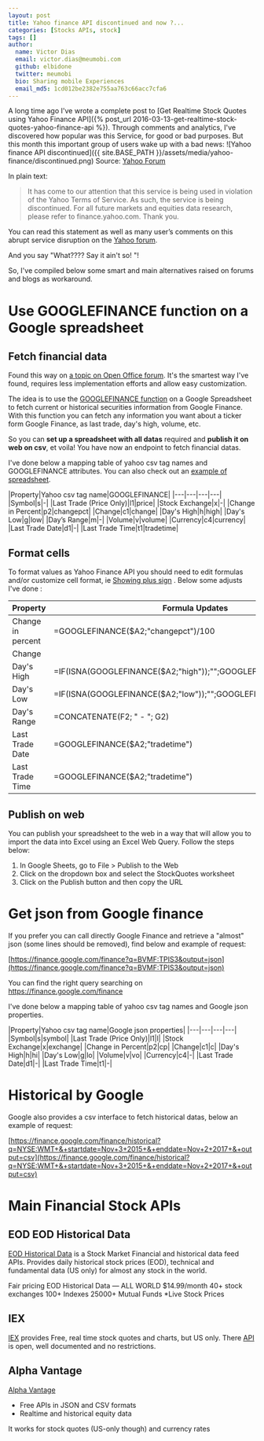 ```yaml
---
layout: post
title: Yahoo finance API discontinued and now ?...
categories: [Stocks APIs, stock]
tags: []
author:
  name: Victor Dias
  email: victor.dias@meumobi.com
  github: elbidone
  twitter: meumobi
  bio: Sharing mobile Experiences
  email_md5: 1cd012be2382e755aa763c66acc7cfa6
---
```


A long time ago I've wrote a complete post to [Get Realtime Stock Quotes using Yahoo Finance API]({% post_url 2016-03-13-get-realtime-stock-quotes-yahoo-finance-api %}). Through comments and analytics, I've discovered how popular was this Service, for good or bad purposes. But this month this important group of users wake up with a bad news:
![Yahoo finance API discontinued]({{ site.BASE_PATH }}/assets/media/yahoo-finance/discontinued.png)
Source: [Yahoo Forum](https://forums.yahoo.net/t5/Yahoo-Finance-help/http-download-finance-yahoo-com-d-quotes-csv-s-GOOG-amp-f/m-p/387662/highlight/true#M6207)

In plain text:

> It has come to our attention that this service is being used in violation of the Yahoo Terms of Service.  As such, the service is being discontinued.  For all future markets and equities data research, please refer to finance.yahoo.com.  Thank you.

You can read this statement as well as many user’s comments on this abrupt service disruption on the [Yahoo forum](https://yahoo.uservoice.com/forums/382977-finance/suggestions/32103877-http-download-finance-yahoo-com-d-quotes-csv-s-a).

And you say "What????  Say it ain't so! "!

So, I've compiled below some smart and main alternatives raised on forums and blogs as workaround.

# Use GOOGLEFINANCE function on a Google spreadsheet

## Fetch financial data
Found this way on [a topic on Open Office forum](https://forum.openoffice.org/en/forum/viewtopic.php?f=9&p=430830#p431276). It's the smartest way I've found, requires less implementation efforts and allow easy customization. 

The idea is to use the [GOOGLEFINANCE function](https://support.google.com/docs/answer/3093281?hl=en) on a Google Spreadsheet to fetch current or historical securities information from Google Finance. With this function you can fetch any information you want about a ticker form Google Finance, as last trade, day's high, volume, etc. 

So you can **set up a spreadsheet with all datas** required and **publish it on web on csv**, et voila! You have now an endpoint to fetch financial datas.

I've done below a mapping table of yahoo csv tag names and GOOGLEFINANCE attributes. You can also check out an [example of spreadsheet](https://docs.google.com/spreadsheets/d/1uT2xjDtRHYfDYPM9BW2-kSkXnfC3HHDH6_rwLt3F-9Q/edit?usp=sharing). 

|Property|Yahoo csv tag name|GOOGLEFINANCE|
|---|---|---|---|
|Symbol|s|-|
|Last Trade (Price Only)|l1|price|
|Stock Exchange|x|-|
|Change in Percent|p2|changepct|
|Change|c1|change|
|Day's High|h|high|
|Day's Low|g|low|
|Day’s Range|m|-|
|Volume|v|volume|
|Currency|c4|currency|
|Last Trade Date|d1|-|
|Last Trade Time|t1|tradetime|

## Format cells
To format values as Yahoo Finance API you should need to edit formulas and/or customize cell format, ie [Showing plus sign](https://productforums.google.com/forum/#!topic/docs/HqUIPw2xeXc)
. Below some adjusts I've done :

|Property|Formula Updates|Custom format|
|---|---|---|
|Change in percent|=GOOGLEFINANCE($A2;"changepct")/100|+0.00%;-0.00%|
|Change||+0.00;-0.00|
|Day's High|=IF(ISNA(GOOGLEFINANCE($A2;"high"));"";GOOGLEFINANCE($A2;"high"))||
|Day's Low|=IF(ISNA(GOOGLEFINANCE($A2;"low"));"";GOOGLEFINANCE($A2;"low"))||
|Day's Range|=CONCATENATE(F2; " - "; G2)||
|Last Trade Date|=GOOGLEFINANCE($A2;"tradetime")|Day/Month/Year|
|Last Trade Time|=GOOGLEFINANCE($A2;"tradetime")|Hour:Minute|

## Publish on web

You can publish your spreadsheet to the web in a way that will allow you to import the data into Excel using an Excel Web Query. Follow the steps below:
	
1.	In Google Sheets, go to File > Publish to the Web
2.	Click on the dropdown box and select the StockQuotes worksheet
3.	Click on the Publish button and then copy the URL

# Get json from Google finance
If you prefer you can call directly Google Finance and retrieve a "almost" json (some lines should be removed), find below and example of request:

[https://finance.google.com/finance?q=BVMF:TPIS3&output=json](https://finance.google.com/finance?q=BVMF:TPIS3&output=json)

You can find the right query searching on https://finance.google.com/finance

I've done below a mapping table of yahoo csv tag names and Google json properties.

|Property|Yahoo csv tag name|Google json properties|
|---|---|---|---|
|Symbol|s|symbol|
|Last Trade (Price Only)|l1|l|
|Stock Exchange|x|exchange|
|Change in Percent|p2|cp|
|Change|c1|c|
|Day's High|h|hi|
|Day's Low|g|lo|
|Volume|v|vo|
|Currency|c4|-|
|Last Trade Date|d1|-|
|Last Trade Time|t1|-|

# Historical by Google
Google also provides a csv interface to fetch historical datas, below an example of request:

[https://finance.google.com/finance/historical?q=NYSE:WMT+&+startdate=Nov+3+2015+&+enddate=Nov+2+2017+&+output=csv](https://finance.google.com/finance/historical?q=NYSE:WMT+&+startdate=Nov+3+2015+&+enddate=Nov+2+2017+&+output=csv)


# Main Financial Stock APIs

## EOD EOD Historical Data
[EOD Historical Data](http://eodhistoricaldata.com) is a Stock Market Financial and historical data feed APIs.
Provides daily historical stock prices (EOD), technical and fundamental data (US only) for almost any stock in the world.

Fair pricing
EOD Historical Data — ALL WORLD
$14.99/month
40+ stock exchanges
100+ Indexes
25000+ Mutual Funds
*Live Stock Prices

## IEX
[IEX](https://iextrading.com/) provides Free, real time stock quotes and charts, but US only.
There [API](https://iextrading.com/developer/docs/#getting-started) is open, well documented and no restrictions.

## Alpha Vantage
[Alpha Vantage](https://www.alphavantage.co)

- Free APIs in JSON and CSV formats 
- Realtime and historical equity data 

It works for stock quotes (US-only though) and currency rates
